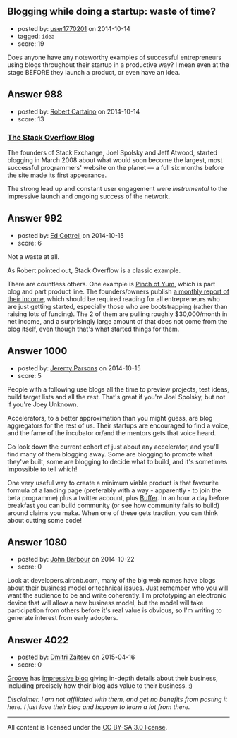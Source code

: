 ## Blogging while doing a startup: waste of time?

- posted by: [user1770201](https://stackexchange.com/users/1971387/user1770201) on 2014-10-14
- tagged: `idea`
- score: 19

<p>Does anyone have any noteworthy examples of successful entrepreneurs using blogs throughout their startup in a productive way?  I mean even at the stage BEFORE they launch a product, or even have an idea.</p>



## Answer 988

- posted by: [Robert Cartaino](https://stackexchange.com/users/34933/robert-cartaino) on 2014-10-14
- score: 13

<h3><a href="http://blog.stackoverflow.com/2008/04/podcast-1/">The Stack Overflow Blog</a></h3>

<p>The founders of Stack Exchange, Joel Spolsky and Jeff Atwood, started blogging in March 2008 about what would soon become the largest, most successful programmers' website on the planet &mdash; a full six months before the site made its first appearance.</p>

<p>The strong lead up and constant user engagement were <em>instrumental</em> to the impressive launch and ongoing success of the network.</p>



## Answer 992

- posted by: [Ed Cottrell](https://stackexchange.com/users/2348349/ed-cottrell) on 2014-10-15
- score: 6

<p>Not a waste at all.</p>

<p>As Robert pointed out, Stack Overflow is a classic example.</p>

<p>There are countless others. One example is <a href="http://pinchofyum.com/">Pinch of Yum</a>, which is part blog and part product line. The founders/owners publish <a href="http://pinchofyum.com/category/making-money-from-a-food-blog">a monthly report of their income</a>, which should be required reading for all entrepreneurs who are just getting started, especially those who are bootstrapping (rather than raising lots of funding). The 2 of them are pulling roughly $30,000/month in net income, and a surprisingly large amount of that does not come from the blog itself, even though that's what started things for them.</p>



## Answer 1000

- posted by: [Jeremy Parsons](https://stackexchange.com/users/497810/jeremy-parsons) on 2014-10-15
- score: 5

<p>People with a following use blogs all the time to preview projects, test ideas, build target lists and all the rest. That's great if you're Joel Spolsky, but not if you're Joey Unknown.</p>

<p>Accelerators, to a better approximation than you might guess, are blog aggregators for the rest of us. Their startups are encouraged to find a voice, and the fame of the incubator or/and the mentors gets that voice heard.</p>

<p>Go look down the current cohort of just about any accelerator, and you'll find many of them blogging away. Some are blogging to promote what they've built, some are blogging to decide what to build, and it's sometimes impossible to tell which!</p>

<p>One very useful way to create a minimum viable product is that favourite formula of a landing page (preferably with a way - apparently - to join the beta programme) plus a twitter account, plus <a href="http://bufferapp.com/">Buffer</a>. In an hour a day before breakfast you can build community (or see how community fails to build) around claims you make. When one of these gets traction, you can think about cutting some code!</p>



## Answer 1080

- posted by: [John Barbour](https://stackexchange.com/users/3162731/john-barbour) on 2014-10-22
- score: 0

<p>Look at developers.airbnb.com, many of the big web names have blogs about their business model or technical issues. Just remember who you will want the audience to be and write coherently. I'm prototyping an electronic device that will allow a new business model, but the model will take participation from others before it's real value is obvious, so I'm writing to generate interest from early adopters.</p>



## Answer 4022

- posted by: [Dmitri Zaitsev](https://stackexchange.com/users/1769946/dmitri-zaitsev) on 2015-04-16
- score: 0

<p><a href="https://www.groovehq.com" rel="nofollow">Groove</a> has <a href="https://www.groovehq.com/blog" rel="nofollow">impressive blog</a> giving in-depth details about their business, including precisely how their blog ads value to their business. :)</p>

<p><em>Disclaimer. I am not affiliated with them, and get no benefits from posting it here. I just love their blog and happen to learn a lot from there.</em></p>




---

All content is licensed under the [CC BY-SA 3.0 license](https://creativecommons.org/licenses/by-sa/3.0/).
